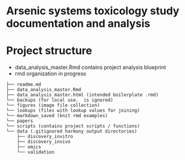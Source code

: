 # Arsenic systems toxicology study documentation and analysis

# Project structure
- data_analysis_master.Rmd contains project analysis blueprint
- rmd organization in progress

```
├── readme.md
├── data_analysis_master.Rmd
├── data_analysis_master.html (intended boilerplate .rmd)
└── backups (for local use.  is ignored)
└── figures (image file collection)
└── lookups (files with lookup values for joining)
└── markdown_saved (knit rmd examples)
└── papers
└── scripts (contains project scripts / functions)
└── data (.gitignored harmony output directories)
    ├── discovery_invitro
    ├── discovery_invivo
    ├── omics
    └── validation
```
